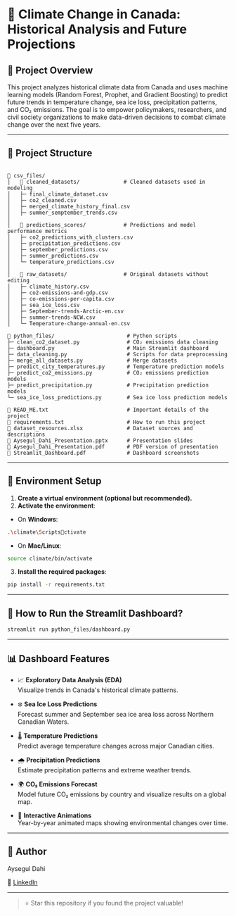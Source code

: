 # 🌳 Climate Change in Canada: Historical Analysis and Future Projections

## 🧾 Project Overview

This project analyzes historical climate data from Canada and uses machine learning models (Random Forest, Prophet, and Gradient Boosting) to predict future trends in temperature change, sea ice loss, precipitation patterns, and CO₂ emissions. The goal is to empower policymakers, researchers, and civil society organizations to make data-driven decisions to combat climate change over the next five years.

---

## 📂 Project Structure

```

📁 csv_files/
│   📂 cleaned_datasets/              # Cleaned datasets used in modeling
│   ├─ final_climate_dataset.csv
│   ├─ co2_cleaned.csv
│   ├─ merged_climate_history_final.csv
│   ├─ summer_semptember_trends.csv
│
│   📂 predictions_scores/            # Predictions and model performance metrics
│   ├─ co2_predictions_with_clusters.csv
│   ├─ precipitation_predictions.csv
│   ├─ september_predictions.csv
│   ├─ summer_predictions.csv
│   └─ temperature_predictions.csv
│
│   📂 raw_datasets/                  # Original datasets without editing
│   ├─ climate_history.csv
│   ├─ co2-emissions-and-gdp.csv
│   ├─ co-emissions-per-capita.csv
│   ├─ sea_ice_loss.csv
│   ├─ September-trends-Arctic-en.csv
│   ├─ summer-trends-NCW.csv
│   └─ Temperature-change-annual-en.csv

📁 python_files/                       # Python scripts
├─ clean_co2_dataset.py               # CO₂ emissions data cleaning
├─ dashboard.py                       # Main Streamlit dashboard
├─ data_cleaning.py                   # Scripts for data preprocessing
├─ merge_all_datasets.py              # Merge datasets
├─ predict_city_temperatures.py       # Temperature prediction models
├─ predict_co2_emissions.py           # CO₂ emissions prediction models
├─ predict_precipitation.py           # Precipitation prediction models
└─ sea_ice_loss_predictions.py        # Sea ice loss prediction models

📄 READ_ME.txt                         # Important details of the project
📄 requirements.txt                    # How to run this project
📄 dataset_resources.xlsx              # Dataset sources and descriptions
📄 Aysegul_Dahi_Presentation.pptx      # Presentation slides
📄 Aysegul_Dahi_Presentation.pdf       # PDF version of presentation
📄 Streamlit_Dashboard.pdf             # Dashboard screenshots
```

---

## 🚀 Environment Setup

1. **Create a virtual environment (optional but recommended).**
2. **Activate the environment**:

- On **Windows**:
```bash
.\climate\Scriptsctivate
```

- On **Mac/Linux**:
```bash
source climate/bin/activate
```

3. **Install the required packages**:
```bash
pip install -r requirements.txt
```

---

## 🚀 How to Run the Streamlit Dashboard?

```bash
streamlit run python_files/dashboard.py
```

---

## 📊 Dashboard Features

- 📈 **Exploratory Data Analysis (EDA)**  
  Visualize trends in Canada's historical climate patterns.

- ❄️ **Sea Ice Loss Predictions**  
  Forecast summer and September sea ice area loss across Northern Canadian Waters.

- 🌡️ **Temperature Predictions**  
  Predict average temperature changes across major Canadian cities.

- 🌧️ **Precipitation Predictions**  
  Estimate precipitation patterns and extreme weather trends.

- 🌍 **CO₂ Emissions Forecast**  
  Model future CO₂ emissions by country and visualize results on a global map.

- 🎥 **Interactive Animations**  
  Year-by-year animated maps showing environmental changes over time.

---

## 👤 Author

Aysegul Dahi  

🔗 [LinkedIn](https://linkedin.com/in/ayseguldahi)

---

> ⭐ Star this repository if you found the project valuable!
